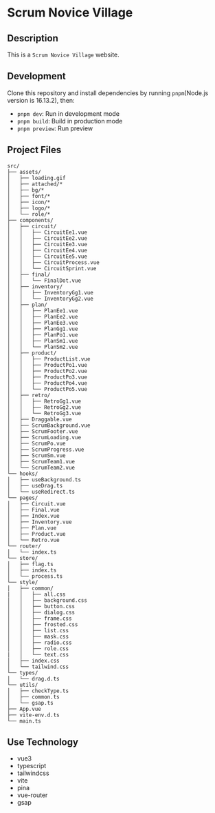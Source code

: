 # Scrum Novice Village

## Description

This is a `Scrum Novice Village` website.

## Development

Clone this repository and install dependencies by running `pnpm`(Node.js version is 16.13.2), then:

- `pnpm dev`: Run in development mode
- `pnpm build`: Build in production mode
- `pnpm preview`: Run preview

## Project Files

```text
src/
├── assets/
│   ├── loading.gif
│   ├── attached/*
│   ├── bg/*
│   ├── font/*
│   ├── icon/*
│   ├── logo/*
│   └── role/*
├── components/
│   ├── circuit/
│   │   ├── CircuitEe1.vue
│   │   ├── CircuitEe2.vue
│   │   ├── CircuitEe3.vue
│   │   ├── CircuitEe4.vue
│   │   ├── CircuitEe5.vue
│   │   ├── CircuitProcess.vue
│   │   └── CircuitSprint.vue
│   ├── final/
│   │   └── FinalDot.vue
│   ├── inventory/
│   │   ├── InventoryGg1.vue
│   │   └── InventoryGg2.vue
│   ├── plan/
│   │   ├── PlanEe1.vue
│   │   ├── PlanEe2.vue
│   │   ├── PlanEe3.vue
│   │   ├── PlanGg1.vue
│   │   ├── PlanPo1.vue
│   │   ├── PlanSm1.vue
│   │   └── PlanSm2.vue
│   ├── product/
│   │   ├── ProductList.vue
│   │   ├── ProductPo1.vue
│   │   ├── ProductPo2.vue
│   │   ├── ProductPo3.vue
│   │   ├── ProductPo4.vue
│   │   └── ProductPo5.vue
│   ├── retro/
│   │   ├── RetroGg1.vue
│   │   ├── RetroGg2.vue
│   │   └── RetroGg3.vue
│   ├── Draggable.vue
│   ├── ScrumBackground.vue
│   ├── ScrumFooter.vue
│   ├── ScrumLoading.vue
│   ├── ScrumPo.vue
│   ├── ScrumProgress.vue
│   ├── ScrumSm.vue
│   ├── ScrumTeam1.vue
│   └── ScrumTeam2.vue
└── hooks/
│   ├── useBackground.ts
│   ├── useDrag.ts
│   └── useRedirect.ts
└── pages/
│   ├── Circuit.vue
│   ├── Final.vue
│   ├── Index.vue
│   ├── Inventory.vue
│   ├── Plan.vue
│   ├── Product.vue
│   └── Retro.vue
└── router/
│   └── index.ts
└── store/
│   ├── flag.ts
│   ├── index.ts
│   └── process.ts
└── style/
│   ├── common/
|   │   ├── all.css
│   │   ├── background.css
│   │   ├── button.css
│   │   ├── dialog.css
│   │   ├── frame.css
│   │   ├── frosted.css
│   │   ├── list.css
│   │   ├── mask.css
│   │   ├── radio.css
│   │   ├── role.css
|   │   └── text.css   
│   ├── index.css
│   └── tailwind.css
└── types/
│   └── drag.d.ts
└── utils/
│   ├── checkType.ts
│   ├── common.ts
│   └── gsap.ts
├── App.vue
├── vite-env.d.ts
└── main.ts
```

## Use Technology

- vue3
- typescript
- tailwindcss
- vite
- pina
- vue-router
- gsap
